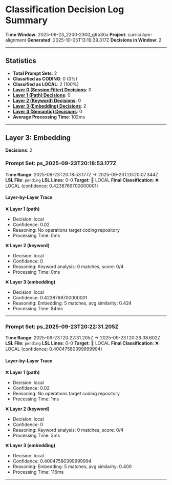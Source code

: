# Classification Decision Log Summary

**Time Window**: 2025-09-23_2200-2300_g9b30a
**Project**: curriculum-alignment
**Generated**: 2025-10-05T13:19:39.317Z
**Decisions in Window**: 2

---

## Statistics

- **Total Prompt Sets**: 2
- **Classified as CODING**: 0 (0%)
- **Classified as LOCAL**: 2 (100%)
- **[Layer 0 (Session Filter) Decisions](#layer-0-session-filter)**: 0
- **[Layer 1 (Path) Decisions](#layer-1-path)**: 0
- **[Layer 2 (Keyword) Decisions](#layer-2-keyword)**: 0
- **[Layer 3 (Embedding) Decisions](#layer-3-embedding)**: 2
- **[Layer 4 (Semantic) Decisions](#layer-4-semantic)**: 0
- **Average Processing Time**: 102ms

---

## Layer 3: Embedding

**Decisions**: 2

### Prompt Set: ps_2025-09-23T20:18:53.177Z

**Time Range**: 2025-09-23T20:18:53.177Z → 2025-09-23T20:20:07.344Z
**LSL File**: `pending`
**LSL Lines**: 0-0
**Target**: 📍 LOCAL
**Final Classification**: ❌ LOCAL (confidence: 0.4238769700000001)

#### Layer-by-Layer Trace

❌ **Layer 1 (path)**
- Decision: local
- Confidence: 0.02
- Reasoning: No operations target coding repository
- Processing Time: 0ms

❌ **Layer 2 (keyword)**
- Decision: local
- Confidence: 0
- Reasoning: Keyword analysis: 0 matches, score: 0/4
- Processing Time: 0ms

❌ **Layer 3 (embedding)**
- Decision: local
- Confidence: 0.4238769700000001
- Reasoning: Embedding: 5 matches, avg similarity: 0.424
- Processing Time: 84ms

---

### Prompt Set: ps_2025-09-23T20:22:31.205Z

**Time Range**: 2025-09-23T20:22:31.205Z → 2025-09-23T20:26:38.602Z
**LSL File**: `pending`
**LSL Lines**: 0-0
**Target**: 📍 LOCAL
**Final Classification**: ❌ LOCAL (confidence: 0.40047580399999994)

#### Layer-by-Layer Trace

❌ **Layer 1 (path)**
- Decision: local
- Confidence: 0.02
- Reasoning: No operations target coding repository
- Processing Time: 1ms

❌ **Layer 2 (keyword)**
- Decision: local
- Confidence: 0
- Reasoning: Keyword analysis: 0 matches, score: 0/4
- Processing Time: 3ms

❌ **Layer 3 (embedding)**
- Decision: local
- Confidence: 0.40047580399999994
- Reasoning: Embedding: 5 matches, avg similarity: 0.400
- Processing Time: 116ms

---

